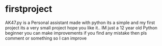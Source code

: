 # firstproject
AK47.py is a Personal assistant made with python
its a simple and my first project
its a very small project hope you like it.. 
IM just a 12 year old Python beginner
you can make improvements
if you find any mistake then pls comment or something so I can improve
